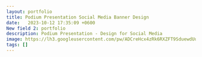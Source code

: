 ```yaml
---
layout: portfolio
title: Podium Presentation Social Media Banner Design
date:   2023-10-12 17:35:09 +0600
New field 2: portfolio
description: Podium Presentation - Design for Social Media
image: https://lh3.googleusercontent.com/pw/ADCreHcx4zRk6RXZFT9SduewdUuhP5H05W7lNHHpdYKRK_VcXZdANzt9F_f4kD_HXuIy79JtlrOGwrQ-pSEtYEe16TKMZ0HcvNuq1_bDHLVaBQzOmzWetzHpadQuYD5pkX97eikbZxHLghw-fm38hnK7WD1jNQ=w1225-h919-s-no-gm?authuser=0
tags: []
---
```


